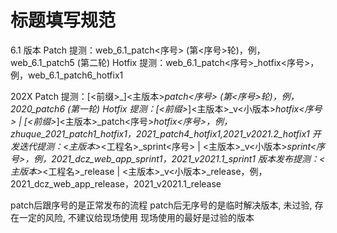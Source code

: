 # 标题填写规范

6.1 版本
Patch 提测：web_6.1_patch<序号> (第<序号>轮)，例，web_6.1_patch5 (第二轮)
Hotfix 提测：web_6.1_patch<序号>_hotfix<序号>，例，web_6.1_patch6_hotfix1

202X
Patch 提测：[<前缀>_]<主版本>_patch<序号> (第<序号>轮)，例，2020_patch6 (第一轮)
Hotfix 提测：[<前缀>_]<主版本>_v<小版本>_hotfix<序号> | [<前缀>_]<主版本>_patch<序号>_hotfix<序号>，例，zhuque_2021_patch1_hotfix1，2021_patch4_hotfix1,2021_v2021.2_hotfix1
开发迭代提测：<主版本>_<工程名>_sprint<序号> |  <主版本>_v<小版本>_sprint<序号>，例，2021_dcz_web_app_sprint1，2021_v2021.1_sprint1
版本发布提测：<主版本>_<工程名>_release | <主版本>_v<小版本>_release，例，2021_dcz_web_app_release，2021_v2021.1_release


patch后跟序号的是正常发布的流程
patch后无序号的是临时解决版本, 未过验, 存在一定的风险, 不建议给现场使用
现场使用的最好是过验的版本
